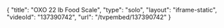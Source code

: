 {
    "title": "OXO 22 lb Food Scale",
    "type": "solo",
    "layout": "iframe-static",
    "videoId": "137390742",
    "url": "\/tvpembed\/137390742"
}